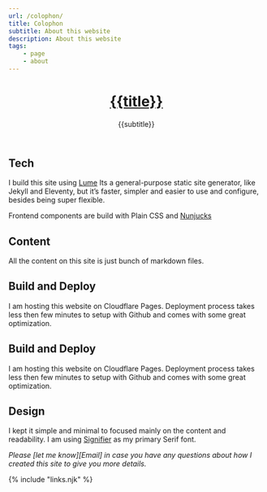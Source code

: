 ```yaml
---
url: /colophon/
title: Colophon
subtitle: About this website
description: About this website
tags:
    - page
    - about
---
```


<header>

# [{{title}}](/)

{{subtitle}}

</header>

<section>


</section><section>

## Tech

I build this site using [Lume](https://lume.land) Its a general-purpose static site generator, like Jekyll and Eleventy, but it’s faster, simpler and easier to use and configure, besides being super flexible.

Frontend components are build with Plain CSS and [Nunjucks](https://mozilla.github.io/nunjucks/)

</section>

<section>

## Content

All the content on this site is just bunch of markdown files. 

</section><section>

## Build and Deploy

I am hosting this website on Cloudflare Pages. Deployment process takes less then few minutes to setup with Github and comes with some great optimization.

</section><section>

## Build and Deploy
I am hosting this website on Cloudflare Pages. Deployment process takes less then few minutes to setup with Github and comes with some great optimization.

</section><section>

## Design

I kept it simple and minimal to focused mainly on the content and readability. I am using [Signifier](https://klim.co.nz/retail-fonts/signifier/) as my primary Serif font.

</section>

<footer>

_Please [let me know][Email] in case you have any questions about how I created this site to give you more details._

</footer>

{% include "links.njk" %}
